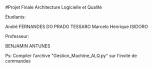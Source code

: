 #Projet Finale Architecture Logicielle et Qualité

Étudiants: 

André FERNANDES DO PRADO TESSARO
Marcelo Henrique ISIDORO

Professeur: 

BENJAMIN ANTUNES

Ps: Compiler l'archive "Gestion_Machine_ALQ.py" sur l'invite de commandes

